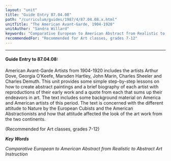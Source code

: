 ```yaml
---
layout: "unit"
title: "Guide Entry 87.04.08"
path: "/curriculum/guides/1987/4/87.04.08.x.html"
unitTitle: "The American Avant-Garde, 1904-1920"
unitAuthor: "Sandra Willard"
keywords: "Comparative European to American Abstract from Realistic to Abstract Art Instruction"
recommendedFor: "Recommended for Art classes, grades 7-12"
---
```

<body>
<hr/>
 <h4>
  Guide Entry to 87.04.08:
 </h4>
 American Avant-Garde Artists from 1904-1920 includes the artists Arthur Dove, Georgia O’Keefe, Marsden Hartley, John Marin, Charles Sheeler and Charles Demuth. This unit provides some simple step-by-step lessons on how to create abstract paintings and a brief biography of each artist with reproductions of their early work and a quote from each that sums up their endeavors in art. The text includes some background material on America and American artists of this period. The text is concerned with the different attitude to Nature by the European Cubists and the American Abstractionists and how that attitude affected the look of the art work from the two continents.
 <p>
  (Recommended for Art classes, grades 7-12)
 </p>
<p>
  <b>
   <i>
    Key Words
   </i>
  </b>
  <br/>
 </p>
 <p>
  <i>
   Comparative European to American Abstract from Realistic to Abstract Art Instruction
  </i>
 </p>

</body>